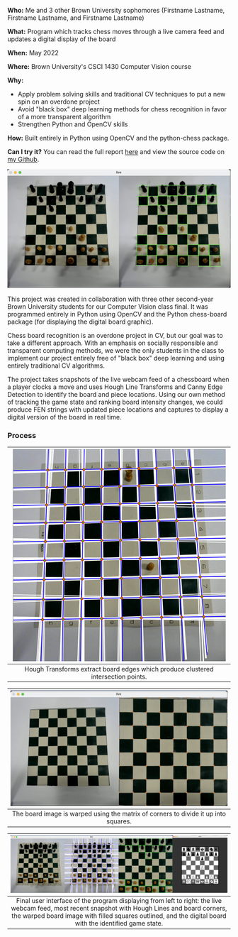 **Who:** Me and 3 other Brown University sophomores (Firstname Lastname, Firstname Lastname, and Firstname Lastname)

**What:** Program which tracks chess moves through a live camera feed and updates a digital display of the board

**When:** May 2022

**Where:** Brown University's CSCI 1430 Computer Vision course

**Why:**

- Apply problem solving skills and traditional CV techniques to put a new spin on an overdone project
- Avoid "black box" deep learning methods for chess recognition in favor of a more transparent algorithm
- Strengthen Python and OpenCV skills

  

**How:**
Built entirely in Python using OpenCV and the python-chess package.

**Can I try it?**
You can read the full report [here]() and view the source code on [my Github]().

![cv chess project thumbnail](../assets/projects/cvchess/thumbnail.png)

This project was created in collaboration with three other second-year Brown University students for our Computer Vision class final. It was programmed entirely in Python using OpenCV and the Python chess-board package (for displaying the digital board graphic).

Chess board recognition is an overdone project in CV, but our goal was to take a different approach. With an emphasis on socially responsible and transparent computing methods, we were the only students in the class to implement our project entirely free of "black box" deep learning and using entirely traditional CV algorithms.

The project takes snapshots of the live webcam feed of a chessboard when a player clocks a move and uses Hough Line Transforms and Canny Edge Detection to identify the board and piece locations. Using our own method of tracking the game state and ranking board intensity changes, we could produce FEN strings with updated piece locations and captures to display a digital version of the board in real time.

### Process

|![hough transforms](../assets/projects/cvchess/hough.png)|
|:--:|
|Hough Transforms extract board edges which produce clustered intersection points.|

|![warped board](../assets/projects/cvchess/warp.png)|
|:--:|
|The board image is warped using the matrix of corners to divide it up into squares.|

|![full UI](../assets/projects/cvchess/display.png)|
|:--:|
|Final user interface of the program displaying from left to right: the live webcam feed, most recent snapshot with Hough Lines and board corners, the warped board image with filled squares outlined, and the digital board with the identified game state.|